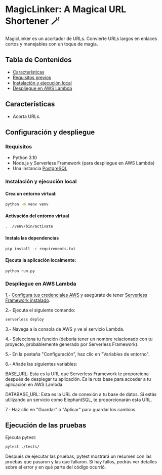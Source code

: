 # MagicLinker: A Magical URL Shortener 🪄

MagicLinker es un acortador de URLs. Convierte URLs largos en enlaces cortos y manejables con un toque de magia.

## Tabla de Contenidos

- [Características](#características)
- [Requisitos previos](#requisitos-previos)
- [Instalación y ejecución local](#instalación-y-ejecución-local)
- [Despliegue en AWS Lambda](#despliegue-en-aws-lambda)

## Características

- Acorta URLs.

## Configuración y despliegue

### Requisitos

- Python 3.10
- Node.js y Serverless Framework (para despliegue en AWS Lambda)
- Una instancia [PostgreSQL](https://www.elephantsql.com/)

### Instalación y ejecución local

#### Crea un entorno virtual:

```bash
python -m venv venv
```

#### Activación del entorno virtual

```bash
. ./venv/bin/activate
```

#### Instala las dependencias

```bash
pip install -r requirements.txt
```

#### Ejecuta la aplicación localmente:

```bash
python run.py
```

### Despliegue en AWS Lambda

1.- [Configura tus credenciales AWS](https://www.serverless.com/framework/docs/getting-started) y asegúrate de tener [Serverless Framework instalado](https://www.serverless.com/framework/docs/providers/aws/guide/credentials).

2.- Ejecuta el siguiente comando:

```bash
serverless deploy
```

3.- Navega a la consola de AWS y ve al servicio Lambda.

4.- Selecciona tu función (debería tener un nombre relacionado con tu proyecto, probablemente generado por Serverless Framework).

5.- En la pestaña "Configuración", haz clic en "Variables de entorno".

6.- Añade las siguientes variables:

BASE_URL: Esta es la URL que Serverless Framework te proporciona después de desplegar tu aplicación. Es la ruta base para acceder a tu aplicación en AWS Lambda.

DATABASE_URL: Esta es la URL de conexión a tu base de datos. Si estás utilizando un servicio como ElephantSQL, te proporcionarán esta URL.

7.- Haz clic en "Guardar" o "Aplicar" para guardar los cambios.

## Ejecución de las pruebas

Ejecuta pytest:

```bash
pytest ./tests/
```

Después de ejecutar las pruebas, pytest mostrará un resumen con las pruebas que pasaron y las que fallaron. Si hay fallos, podrás ver detalles sobre el error y en qué parte del código ocurrió.
